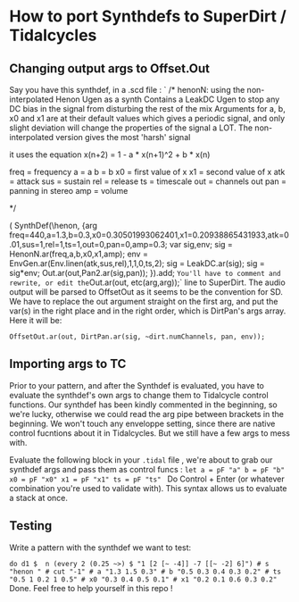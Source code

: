 # How to port Synthdefs to SuperDirt / Tidalcycles

## Changing output args to Offset.Out 

Say you have this synthdef, in a .scd file :
`
/*
henonN: using the non-interpolated Henon Ugen as a synth
Contains a LeakDC Ugen to stop any DC bias in the signal from disturbing the rest of the mix
Arguments for a, b, x0 and x1 are at their default values which gives a periodic signal, and only slight deviation will change the properties of the signal a LOT.
The non-interpolated version gives the most 'harsh' signal

it uses the equation x(n+2) = 1 - a * x(n+1)^2 + b * x(n)

freq = frequency
a = a
b = b
x0 = first value of x
x1 = second value of x
atk = attack
sus = sustain
rel = release
ts = timescale
out = channels out
pan = panning in stereo
amp = volume

*/

(
SynthDef(\henon,
	{arg freq=440,a=1.3,b=0.3,x0=0.30501993062401,x1=0.20938865431933,atk=0.01,sus=1,rel=1,ts=1,out=0,pan=0,amp=0.3;
		var sig,env;
		sig = HenonN.ar(freq,a,b,x0,x1,amp);
		env = EnvGen.ar(Env.linen(atk,sus,rel),1,1,0,ts,2);
		sig = LeakDC.ar(sig);
		sig = sig*env;
		Out.ar(out,Pan2.ar(sig,pan));
}).add;
`
You'll have to comment and rewrite, or edit the `Out.ar(out, etc(arg,arg));` line to SuperDirt. 
The audio output will be parsed to OffsetOut as it seems to be the convention for SD.
We have to replace the out argument straight on the first arg, and put the var(s) in the right place and in the right order, which is DirtPan's args array. Here it will be:

` OffsetOut.ar(out, DirtPan.ar(sig, ~dirt.numChannels, pan, env)); `

## Importing args to TC

Prior to your pattern, and after the Synthdef is evaluated, you have to evaluate the synthdef's own args to change them to Tidalcycle control functions. 
Our synthdef has been kindly commented in the beginning, so we're lucky, otherwise we could read the arg pipe between brackets in the beginning. 
We won't touch any enveloppe setting, since there are native control fucntions about it in Tidalcycles. But we still have a few args to mess with.

Evaluate the following block in your `.tidal` file , we're about to grab our synthdef args and pass them as control funcs :
`let
  a = pF "a"
  b = pF "b"
  x0 = pF "x0"
  x1 = pF "x1"
  ts = pF "ts"
  `
  Do Control + Enter (or whatever combination you're used to validate with). This syntax allows us to evaluate a stack at once.
  
  ## Testing
  
  Write a pattern with the synthdef we want to test:
  
  `do
   d1 $ 
      n (every 2 (0.25 ~>) $ "1 [2 [~ -4]] -7 [[~ -2] 6]") #
      s "henon "
      # cut "-1"
      # a "1.3 1.5 0.3"
      # b "0.5 0.3 0.4 0.3 0.2"
      # ts "0.5 1 0.2 1 0.5"
      # x0 "0.3 0.4 0.5 0.1"
      # x1 "0.2 0.1 0.6 0.3 0.2"
`
Done. 
Feel free to help yourself in this repo !
